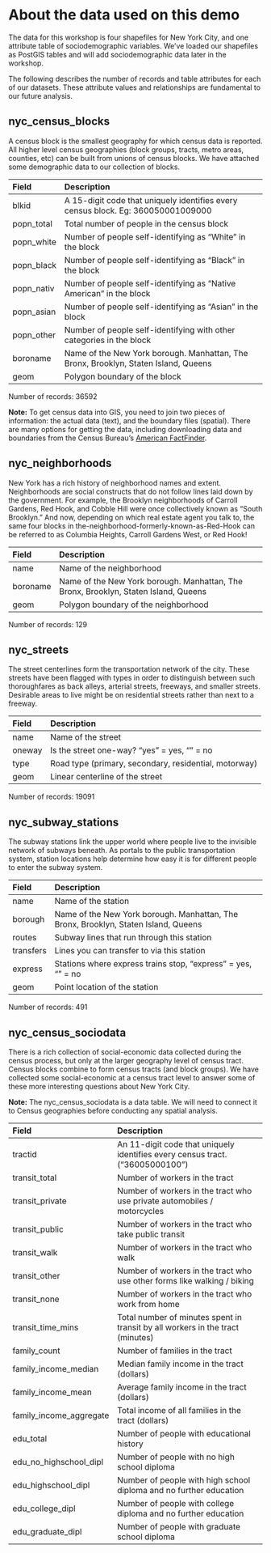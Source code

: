 # About the data used on this demo
The data for this workshop is four shapefiles for New York City, and one attribute table of sociodemographic variables. We’ve loaded our shapefiles as PostGIS tables and will add sociodemographic data later in the workshop.

The following describes the number of records and table attributes for each of our datasets. These attribute values and relationships are fundamental to our future analysis.

## nyc_census_blocks
A census block is the smallest geography for which census data is reported. All higher level census geographies (block groups, tracts, metro areas, counties, etc) can be built from unions of census blocks. We have attached some demographic data to our collection of blocks.

| Field | Description |
| :---- | :--- |
| blkid | A 15-digit code that uniquely identifies every census block. Eg: 360050001009000 |
| popn_total | Total number of people in the census block |
| popn_white | Number of people self-identifying as “White” in the block |
| popn_black | Number of people self-identifying as “Black” in the block |
| popn_nativ | Number of people self-identifying as “Native American” in the block |
| popn_asian | Number of people self-identifying as “Asian” in the block |
| popn_other | Number of people self-identifying with other categories in the block |
| boroname | Name of the New York borough. Manhattan, The Bronx, Brooklyn, Staten Island, Queens |
| geom | Polygon boundary of the block |

Number of records: 36592

**Note:** To get census data into GIS, you need to join two pieces of information: the actual data (text), and the boundary files (spatial). There are many options for getting the data, including downloading data and boundaries from the Census Bureau’s [American FactFinder](http://factfinder.census.gov/).

## nyc_neighborhoods
New York has a rich history of neighborhood names and extent. Neighborhoods are social constructs that do not follow lines laid down by the government. For example, the Brooklyn neighborhoods of Carroll Gardens, Red Hook, and Cobble Hill were once collectively known as “South Brooklyn.” And now, depending on which real estate agent you talk to, the same four blocks in the-neighborhood-formerly-known-as-Red-Hook can be referred to as Columbia Heights, Carroll Gardens West, or Red Hook!

| Field | Description |
| :---- | :--- |
| name |Name of the neighborhood |
| boroname | Name of the New York borough. Manhattan, The Bronx, Brooklyn, Staten Island, Queens |
| geom | Polygon boundary of the neighborhood |


Number of records: 129

## nyc_streets
The street centerlines form the transportation network of the city. These streets have been flagged with types in order to distinguish between such thoroughfares as back alleys, arterial streets, freeways, and smaller streets. Desirable areas to live might be on residential streets rather than next to a freeway.

| Field | Description |
| :---- | :--- |
| name | Name of the street |
| oneway | Is the street one-way? “yes” = yes, “” = no |
| type | Road type (primary, secondary, residential, motorway) |
| geom | Linear centerline of the street |

Number of records: 19091

## nyc_subway_stations
The subway stations link the upper world where people live to the invisible network of subways beneath. As portals to the public transportation system, station locations help determine how easy it is for different people to enter the subway system.

| Field | Description |
| :---- | :--- |
| name | Name of the station |
| borough | Name of the New York borough. Manhattan, The Bronx, Brooklyn, Staten Island, Queens |
| routes | Subway lines that run through this station |
| transfers | Lines you can transfer to via this station |
| express | Stations where express trains stop, “express” = yes, “” = no |
| geom | Point location of the station |

Number of records: 491

## nyc_census_sociodata
There is a rich collection of social-economic data collected during the census process, but only at the larger geography level of census tract. Census blocks combine to form census tracts (and block groups). We have collected some social-economic at a census tract level to answer some of these more interesting questions about New York City.

**Note:** The nyc_census_sociodata is a data table. We will need to connect it to Census geographies before conducting any spatial analysis.

| Field | Description |
| :---- | :--- |
| tractid | An 11-digit code that uniquely identifies every census tract. (“36005000100”) |
| transit_total | Number of workers in the tract |
| transit_private | Number of workers in the tract who use private automobiles / motorcycles |
| transit_public | Number of workers in the tract who take public transit |
| transit_walk | Number of workers in the tract who walk |
| transit_other | Number of workers in the tract who use other forms like walking / biking |
| transit_none | Number of workers in the tract who work from home |
| transit_time_mins | Total number of minutes spent in transit by all workers in the tract (minutes) |
| family_count | Number of families in the tract |
| family_income_median |Median family income in the tract (dollars) |
| family_income_mean |Average family income in the tract (dollars) |
| family_income_aggregate | Total income of all families in the tract (dollars) |
| edu_total | Number of people with educational history |
| edu_no_highschool_dipl |Number of people with no high school diploma |
| edu_highschool_dipl | Number of people with high school diploma and no further education |
| edu_college_dipl | Number of people with college diploma and no further education |
| edu_graduate_dipl | Number of people with graduate school diploma |

